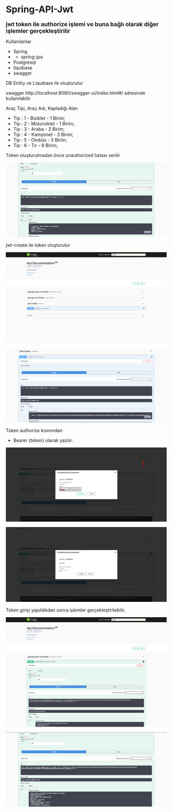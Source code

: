 # Spring-API-Jwt

<font size="4"><b>jwt token ile authorize işlemi ve buna bağlı olarak diğer işlemler gerçekleştirilir</b></font>

Kullanılanlar
- Spring
- - spring-jpa
- Postgresql
- liquibase
- swagger

DB Entity ve Liquibase ile oluşturulur

swagger
http://localhost:8080/swagger-ui/index.html#/
adresinde kullanılabilir

Araç Tipi, Araç Adı, Kapladığı Alan
- Tip : 1 - Bisiklet  - 1 Birim;
- Tip : 2 - Motorsiklet - 1 Birim;
- Tip : 3 - Araba - 2 Birim;
- Tip : 4 - Kamyonet - 3 Birim;
- Tip : 5 - Otobüs - 5 Birim;
- Tip : 6 - Tır -  8 Birim;	

Token oluşturulmadan önce unauthorized hatası verilir

![github.small](https://raw.githubusercontent.com/aoserdardemirkol/Spring-API-Jwt/master/pictures/unauthorized2.png)

jwt-create ile token oluşturulur

![github.small](https://raw.githubusercontent.com/aoserdardemirkol/Spring-API-Jwt/master/pictures/unauthorized.png)

![github.small](https://raw.githubusercontent.com/aoserdardemirkol/Spring-API-Jwt/master/pictures/unauthorized3.png)

Token authorize kısmından 

- Bearer {token} olarak yazılır.

![github.small](https://raw.githubusercontent.com/aoserdardemirkol/Spring-API-Jwt/master/pictures/bearer.png)

![github.small](https://raw.githubusercontent.com/aoserdardemirkol/Spring-API-Jwt/master/pictures/bearer2.png)

Token girişi yapıldıkdan sonra işlemler gerçekleştirilebilir.

![github.small](https://raw.githubusercontent.com/aoserdardemirkol/Spring-API-Jwt/master/pictures/authorized.png)

![github.small](https://raw.githubusercontent.com/aoserdardemirkol/Spring-API-Jwt/master/pictures/authorized2.png)
